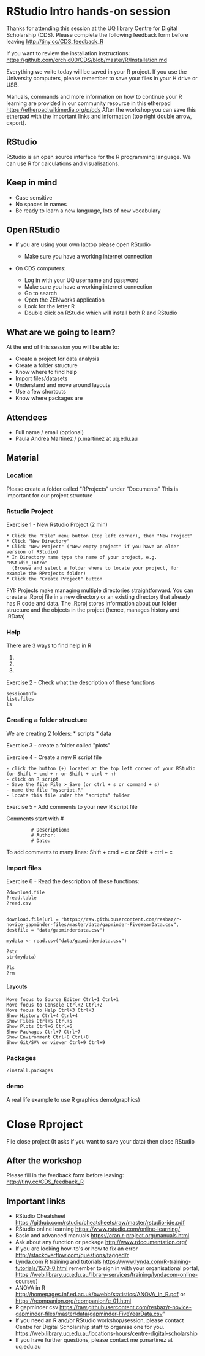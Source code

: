 # RStudio Intro hands-on session

Thanks for attending this session at the UQ library Centre for Digital Scholarship (CDS). Please complete the following feedback form before leaving http://tiny.cc/CDS_feedback_R

If you want to review the installation instructions: https://github.com/orchid00/CDS/blob/master/R/Installation.md

Everything we write today will be saved in your R project. If you use the University computers, please remember to save your files in your H drive or USB.

Manuals, commands and more information on how to continue your R learning are provided in our community resource in this etherpad https://etherpad.wikimedia.org/p/cds
After the workshop you can save this etherpad with the important links and information (top right double arrow, export).

## RStudio

RStudio is an open source interface for the R programming language.
We can use R for calculations and visualisations.

## Keep in mind

* Case sensitive
* No spaces in names
* Be ready to learn a new language, lots of new vocabulary

## Open RStudio

* If you are using your own laptop please open RStudio
  * Make sure you have a working internet connection

* On CDS computers:
  * Log in with your UQ username and password
  * Make sure you have a working internet connection
  * Go to search 
  * Open the ZENworks application
  * Look for the letter R 
  * Double click on RStudio which will install both R and RStudio 

## What are we going to learn?

At the end of this session you will be able to:

   * Create a project for data analysis
   * Create a folder structure
   * Know where to find help
   * Import files/datasets
   * Understand and move around layouts 
   * Use a few shortcuts
   * Know where packages are

   
## Attendees   

* Full name / email (optional)
* Paula Andrea Martinez / p.martinez at uq.edu.au


## Material

### Location
Please create a folder called "RProjects" under "Documents"
This is important for our project structure

### Rstudio Project
Exercise 1 - New Rstudio Project (2 min)

    * Click the "File" menu button (top left corner), then "New Project"
    * Click "New Directory"
    * Click "New Project" ("New empty project" if you have an older version of RStudio)
    * In Directory name type the name of your project, e.g. "RStudio_Intro" 
      (Browse and select a folder where to locate your project, for example the RProjects folder)
    * Click the "Create Project" button
    
FYI: Projects make managing multiple directories straightforward. You can create a .Rproj file in a new directory or an existing directory that already has R code and data. The .Rproj stores information about our folder structure and the objects in the project (hence, manages history and .RData)

### Help

There are 3 ways to find help in R

1.
2.
3.


Exercise 2 - Check what the description of these functions

    sessionInfo
    list.files
    ls
  
### Creating a folder structure

We are creating 2 folders:
    * scripts
    * data
    
Exercise 3 - create a folder called "plots"

Exercise 4 - Create a new R script file

    - click the button (+) located at the top left corner of your RStudio  (or Shift + cmd + n or Shift + ctrl + n)
    - click on R script
    - Save the file File > Save (or ctrl + s or command + s)
    - name the file "myscript.R"
    - locate this file under the "scripts" folder

Exercise 5 - Add comments to your new R script file

Comments start with #

             # Description:
             # Author:
             # Date:

To add comments to many lines: Shift + cmd + c or Shift + ctrl + c

### Import files

Exercise 6 - Read the description of these functions:
    
    ?download.file
    ?read.table
    ?read.csv


    download.file(url = "https://raw.githubusercontent.com/resbaz/r-novice-gapminder-files/master/data/gapminder-FiveYearData.csv", destfile = "data/gapminderdata.csv")

    mydata <- read.csv("data/gapminderdata.csv")

    ?str
    str(mydata)

    ?ls
    ?rm


#### Layouts

    Move focus to Source Editor Ctrl+1 Ctrl+1
    Move focus to Console Ctrl+2 Ctrl+2
    Move focus to Help Ctrl+3 Ctrl+3
    Show History Ctrl+4 Ctrl+4
    Show Files Ctrl+5 Ctrl+5
    Show Plots Ctrl+6 Ctrl+6
    Show Packages Ctrl+7 Ctrl+7
    Show Environment Ctrl+8 Ctrl+8
    Show Git/SVN or viewer Ctrl+9 Ctrl+9


### Packages

    ?install.packages


### demo

A real life example to use R graphics 
demo(graphics)

# Close Rproject

File
close project (It asks if you want to save your data)
then close RStudio


## After the workshop

Please fill in the feedback form before leaving: http://tiny.cc/CDS_feedback_R

## Important links
* RStudio Cheatsheet https://github.com/rstudio/cheatsheets/raw/master/rstudio-ide.pdf
* RStudio online learning https://www.rstudio.com/online-learning/
* Basic and advanced manuals https://cran.r-project.org/manuals.html
* Ask about any function or package http://www.rdocumentation.org/
* If you are looking how-to's or how to fix an error http://stackoverflow.com/questions/tagged/r
* Lynda.com R training and tutorials https://www.lynda.com/R-training-tutorials/1570-0.html remember to sign in with your organisational portal, https://web.library.uq.edu.au/library-services/training/lyndacom-online-courses)
* ANOVA in R http://homepages.inf.ed.ac.uk/bwebb/statistics/ANOVA_in_R.pdf or https://rcompanion.org/rcompanion/e_01.html
* R gapminder csv https://raw.githubusercontent.com/resbaz/r-novice-gapminder-files/master/data/gapminder-FiveYearData.csv"
* If you need an R and/or RStudio workshop/session, please contact Centre for Digital Scholarship staff to organise one for you. 
https://web.library.uq.edu.au/locations-hours/centre-digital-scholarship
* If you have further questions, please contact me p.martinez at uq.edu.au 
